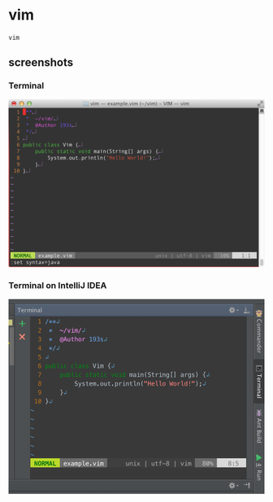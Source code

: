 # vim

```
vim
```

## screenshots


### Terminal

![screenshot1](screenshots/terminal.png)

### Terminal on IntelliJ IDEA
![screenshot2](screenshots/intellij.png)

